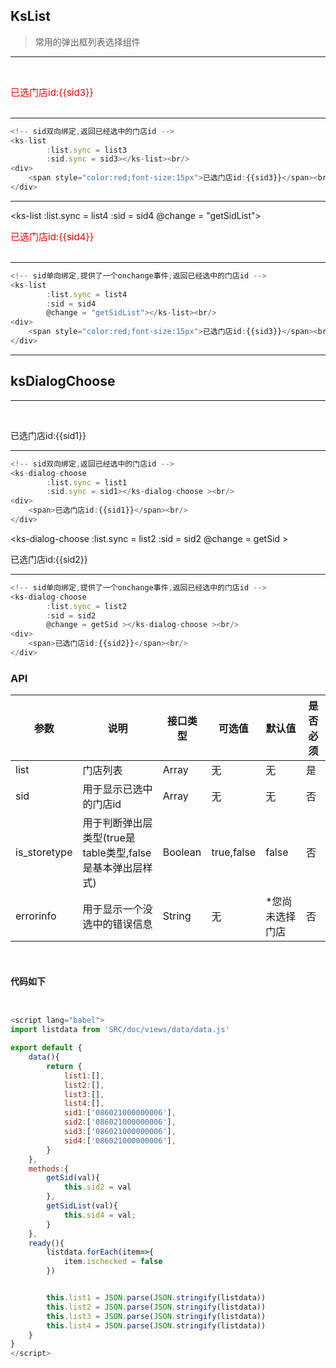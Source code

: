 ## KsList

> 常用的弹出框列表选择组件

---

<ks-list 
        :list.sync = list3
        :sid.sync = sid3></ks-list><br/>
<div>
    <span style="color:red;font-size:15px">已选门店id:{{sid3}}</span><br/>
</div>  


<br/>

---


```javascript
<!-- sid双向绑定,返回已经选中的门店id -->
<ks-list 
        :list.sync = list3
        :sid.sync = sid3></ks-list><br/>
<div>
    <span style="color:red;font-size:15px">已选门店id:{{sid3}}</span><br/>
</div>  
```

---

<ks-list 
        :list.sync = list4
        :sid = sid4
        @change = "getSidList"></ks-list><br/>
<div>
    <span style="color:red;font-size:15px">已选门店id:{{sid4}}</span><br/>
</div>  


<br/>

---


```javascript
<!-- sid单向绑定,提供了一个onchange事件,返回已经选中的门店id -->
<ks-list 
        :list.sync = list4
        :sid = sid4
        @change = "getSidList"></ks-list><br/>
<div>
    <span style="color:red;font-size:15px">已选门店id:{{sid3}}</span><br/>
</div>  
```


-------



## ksDialogChoose



---

<ks-dialog-choose 
        :list.sync = list1
        :sid.sync = sid1></ks-dialog-choose ><br/>
<div>
    <span>已选门店id:{{sid1}}</span><br/>
</div>  

---- 


```js
<!-- sid双向绑定,返回已经选中的门店id -->
<ks-dialog-choose 
        :list.sync = list1
        :sid.sync = sid1></ks-dialog-choose ><br/>
<div>
    <span>已选门店id:{{sid1}}</span><br/>
</div>  
```


<ks-dialog-choose 
        :list.sync = list2
        :sid = sid2
        @change = getSid ></ks-dialog-choose ><br/>
<div>
    <span>已选门店id:{{sid2}}</span><br/>
</div>  

----


```js
<!-- sid单向绑定,提供了一个onchange事件,返回已经选中的门店id -->
<ks-dialog-choose 
        :list.sync = list2
        :sid = sid2
        @change = getSid ></ks-dialog-choose ><br/>
<div>
    <span>已选门店id:{{sid2}}</span><br/>
</div>  
```

### API
| 参数 | 说明 | 接口类型  | 可选值 | 默认值 | 是否必须 |
|------|-------|----------|---------|-------|--------|
| list | 门店列表  | Array | 无 | 无 |是 |
| sid | 用于显示已选中的门店id  | Array | 无 | 无 |否 |
| is_storetype | 用于判断弹出层类型(true是table类型,false是基本弹出层样式)  |  Boolean | true,false | false | 否 |
| errorinfo | 用于显示一个没选中的错误信息  | String | 无 | *您尚未选择门店 |否 |

<br/>

#### 代码如下

```javascript


<script lang="babel">
import listdata from 'SRC/doc/views/data/data.js'

export default {
    data(){
        return {  
            list1:[],
            list2:[],
            list3:[],
            list4:[],
            sid1:['086021000000006'],
            sid2:['086021000000006'],
            sid3:['086021000000006'],
            sid4:['086021000000006'],
        }  
    },
    methods:{
        getSid(val){
            this.sid2 = val
        },
        getSidList(val){
            this.sid4 = val;
        }
    },
    ready(){
        listdata.forEach(item=>{
            item.ischecked = false
        })


        this.list1 = JSON.parse(JSON.stringify(listdata))
        this.list2 = JSON.parse(JSON.stringify(listdata))
        this.list3 = JSON.parse(JSON.stringify(listdata))
        this.list4 = JSON.parse(JSON.stringify(listdata))
    }
}
</script>
```



<script lang="babel">
import listdata from 'SRC/doc/views/data/data.js'

export default {
    data(){
        return {  
            list1:[],
            list2:[],
            list3:[],
            sex:[{'id':'0',name:'男'},{'id':'1',name:'女'}],
            list4:[],
            sid1:['086021000000006'],
            sid2:['086021000000006'],
            sid3:['086021000000006'],
            sid4:['0'],
        }  
    },
    methods:{
        getSid(val){
            this.sid2 = val
        },
        getSidList(val){
            this.sid4 = val;
        }
    },
    ready(){
        //var sex = []
        this.sex.forEach(item=>{
            item.ischecked = false
        })
        listdata.forEach(item=>{
            item.ischecked = false
        })
        this.list1 = JSON.parse(JSON.stringify(listdata))
        this.list2 = JSON.parse(JSON.stringify(listdata))
        this.list3 = JSON.parse(JSON.stringify(listdata))
        this.list4 = JSON.parse(JSON.stringify(this.sex))
    }
}
</script>




